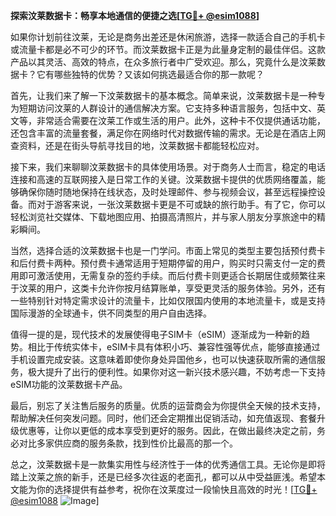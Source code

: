 **探索汶莱数据卡：畅享本地通信的便捷之选[[TG💪+ @esim1088](https://t.me/s/esim1088)]**

如果你计划前往汶莱，无论是商务出差还是休闲旅游，选择一款适合自己的手机卡或流量卡都是必不可少的环节。而汶莱数据卡正是为此量身定制的最佳伴侣。这款产品以其灵活、高效的特点，在众多旅行者中广受欢迎。那么，究竟什么是汶莱数据卡？它有哪些独特的优势？又该如何挑选最适合你的那一款呢？

首先，让我们来了解一下汶莱数据卡的基本概念。简单来说，汶莱数据卡是一种专为短期访问汶莱的人群设计的通信解决方案。它支持多种语言服务，包括中文、英文等，非常适合需要在汶莱工作或生活的用户。此外，这种卡不仅提供通话功能，还包含丰富的流量套餐，满足你在网络时代对数据传输的需求。无论是在酒店上网查资料，还是在街头导航寻找目的地，汶莱数据卡都能轻松应对。

接下来，我们来聊聊汶莱数据卡的具体使用场景。对于商务人士而言，稳定的电话连接和高速的互联网接入是日常工作的关键。汶莱数据卡提供的优质网络覆盖，能够确保你随时随地保持在线状态，及时处理邮件、参与视频会议，甚至远程操控设备。而对于游客来说，一张汶莱数据卡更是不可或缺的旅行助手。有了它，你可以轻松浏览社交媒体、下载地图应用、拍摄高清照片，并与家人朋友分享旅途中的精彩瞬间。

当然，选择合适的汶莱数据卡也是一门学问。市面上常见的类型主要包括预付费卡和后付费卡两种。预付费卡通常适用于短期停留的用户，购买时只需支付一定的费用即可激活使用，无需复杂的签约手续。而后付费卡则更适合长期居住或频繁往来于汶莱的用户，这类卡允许你按月结算账单，享受更灵活的服务体验。另外，还有一些特别针对特定需求设计的流量卡，比如仅限国内使用的本地流量卡，或是支持国际漫游的全球通卡，供不同类型的用户自由选择。

值得一提的是，现代技术的发展使得电子SIM卡（eSIM）逐渐成为一种新的趋势。相比于传统实体卡，eSIM卡具有体积小巧、兼容性强等优点，能够直接通过手机设置完成安装。这意味着即使你身处异国他乡，也可以快速获取所需的通信服务，极大提升了出行的便利性。如果你对这一新兴技术感兴趣，不妨考虑一下支持eSIM功能的汶莱数据卡产品。

最后，别忘了关注售后服务的质量。优质的运营商会为你提供全天候的技术支持，帮助解决任何突发问题。同时，他们还会定期推出促销活动，如充值返现、套餐升级优惠等，让你以更低的成本享受到更好的服务。因此，在做出最终决定之前，务必对比多家供应商的服务条款，找到性价比最高的那一个。

总之，汶莱数据卡是一款集实用性与经济性于一体的优秀通信工具。无论你是即将踏上汶莱之旅的新手，还是已经多次往返的老面孔，都可以从中受益匪浅。希望本文能为你的选择提供有益参考，祝你在汶莱度过一段愉快且高效的时光！[[TG💪+ @esim1088](https://t.me/s/esim1088) ![Image](https://i.postimg.cc/4NQfJmqS/Snipaste-2025-05-13-00-14-12.png)]